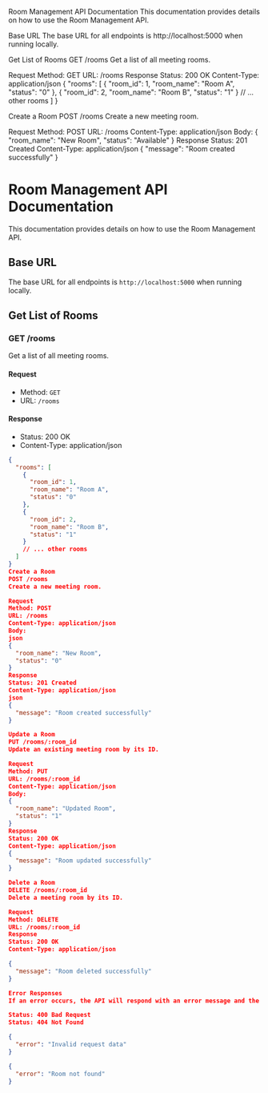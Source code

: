 Room Management API Documentation
This documentation provides details on how to use the Room Management API.

Base URL
The base URL for all endpoints is http://localhost:5000 when running locally.

Get List of Rooms
GET /rooms
Get a list of all meeting rooms.

Request
Method: GET
URL: /rooms
Response
Status: 200 OK
Content-Type: application/json
{
  "rooms": [
    {
      "room_id": 1,
      "room_name": "Room A",
      "status": "0"
    },
    {
      "room_id": 2,
      "room_name": "Room B",
      "status": "1"
    }
    // ... other rooms
  ]
}

Create a Room
POST /rooms
Create a new meeting room.

Request
Method: POST
URL: /rooms
Content-Type: application/json
Body:
{
  "room_name": "New Room",
  "status": "Available"
}
Response
Status: 201 Created
Content-Type: application/json
{
  "message": "Room created successfully"
}

# Room Management API Documentation

This documentation provides details on how to use the Room Management API.

## Base URL
The base URL for all endpoints is `http://localhost:5000` when running locally.

## Get List of Rooms

### GET /rooms

Get a list of all meeting rooms.

#### Request

- Method: `GET`
- URL: `/rooms`

#### Response

- Status: 200 OK
- Content-Type: application/json

```json
{
  "rooms": [
    {
      "room_id": 1,
      "room_name": "Room A",
      "status": "0"
    },
    {
      "room_id": 2,
      "room_name": "Room B",
      "status": "1"
    }
    // ... other rooms
  ]
}
Create a Room
POST /rooms
Create a new meeting room.

Request
Method: POST
URL: /rooms
Content-Type: application/json
Body:
json
{
  "room_name": "New Room",
  "status": "0"
}
Response
Status: 201 Created
Content-Type: application/json
json
{
  "message": "Room created successfully"
}

Update a Room
PUT /rooms/:room_id
Update an existing meeting room by its ID.

Request
Method: PUT
URL: /rooms/:room_id
Content-Type: application/json
Body:
{
  "room_name": "Updated Room",
  "status": "1"
}
Response
Status: 200 OK
Content-Type: application/json
{
  "message": "Room updated successfully"
}

Delete a Room
DELETE /rooms/:room_id
Delete a meeting room by its ID.

Request
Method: DELETE
URL: /rooms/:room_id
Response
Status: 200 OK
Content-Type: application/json

{
  "message": "Room deleted successfully"
}

Error Responses
If an error occurs, the API will respond with an error message and the appropriate HTTP status code.

Status: 400 Bad Request
Status: 404 Not Found

{
  "error": "Invalid request data"
}

{
  "error": "Room not found"
}

